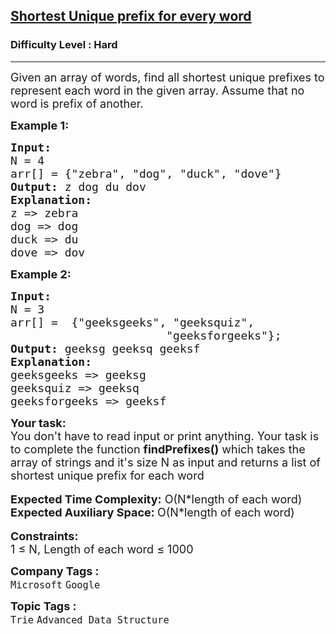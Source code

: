 <h2><a href="https://www.geeksforgeeks.org/problems/shortest-unique-prefix-for-every-word/1?page=2&difficulty=Hard&sprint=94ade6723438d94ecf0c00c3937dad55&sortBy=submissions">Shortest Unique prefix for every word</a></h2><h3>Difficulty Level : Hard</h3><hr><div class="problems_problem_content__Xm_eO"><p><span style="font-size: 18px;">Given an array of words, find all shortest unique prefixes to represent each word in the given array. Assume that no word is prefix of another.</span></p>
<p><span style="font-size: 18px;"><strong>Example 1:</strong></span></p>
<pre><span style="font-size: 18px;"><strong>Input: 
</strong>N = 4
arr[] = {"zebra", "dog", "duck", "dove"}
<strong>Output: </strong>z dog du dov
<strong>Explanation: </strong>
z =&gt; zebra 
dog =&gt; dog 
duck =&gt; du 
dove =&gt; dov </span>
</pre>
<p><strong><span style="font-size: 18px;">Example 2:</span></strong></p>
<pre><span style="font-size: 18px;"><strong>Input: 
</strong>N = 3
arr[] =  {"geeksgeeks", "geeksquiz",
                       "geeksforgeeks"};
<strong>Output: </strong>geeksg geeksq geeksf
<strong>Explanation: </strong>
geeksgeeks =&gt; geeksg 
geeksquiz =&gt; geeksq 
geeksforgeeks =&gt; geeksf</span></pre>
<div><span style="font-size: 18px;"><strong>Your task:</strong></span></div>
<div><span style="font-size: 18px;">You don't have to read input or print anything. Your task is to complete the function <strong>findPrefixes()</strong> which takes the array of strings and it's size N as input and returns a list of shortest unique prefix for each word </span></div>
<div>&nbsp;</div>
<div><span style="font-size: 18px;"><strong>Expected Time Complexity:</strong> O(N*length of each word)</span></div>
<div><span style="font-size: 18px;"><strong>Expected Auxiliary Space:&nbsp;</strong>O(N*length of each word)</span></div>
<div>&nbsp;</div>
<div><span style="font-size: 18px;"><strong>Constraints:</strong></span></div>
<div><span style="font-size: 18px;">1 ≤ N, Length of each word ≤ 1000</span></div></div><p><span style=font-size:18px><strong>Company Tags : </strong><br><code>Microsoft</code>&nbsp;<code>Google</code>&nbsp;<br><p><span style=font-size:18px><strong>Topic Tags : </strong><br><code>Trie</code>&nbsp;<code>Advanced Data Structure</code>&nbsp;